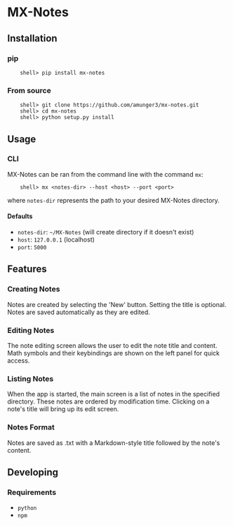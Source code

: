 # MX-Notes

## Installation

### pip

```shell
    shell> pip install mx-notes
```

### From source

```shell
    shell> git clone https://github.com/amunger3/mx-notes.git
    shell> cd mx-notes
    shell> python setup.py install
```

## Usage

### CLI

MX-Notes can be ran from the command line with the command `mx`:

```shell
    shell> mx <notes-dir> --host <host> --port <port>
```

where `notes-dir` represents the path to your desired MX-Notes directory.

#### Defaults

- `notes-dir`: `~/MX-Notes` (will create directory if it doesn't exist)
- `host`: `127.0.0.1` (localhost)
- `port`: `5000`

## Features

### Creating Notes

Notes are created by selecting the 'New' button. Setting the title is optional.
Notes are saved automatically as they are edited.

### Editing Notes

The note editing screen allows the user to edit the note title and content. Math
symbols and their keybindings are shown on the left panel for quick access.

### Listing Notes

When the app is started, the main screen is a list of notes in the specified directory.
These notes are ordered by modification time. Clicking on a note's title will bring up its edit screen.

### Notes Format

Notes are saved as <note-title>.txt with a Markdown-style title followed by the note's content.

## Developing

### Requirements

- `python`
- `npm`
